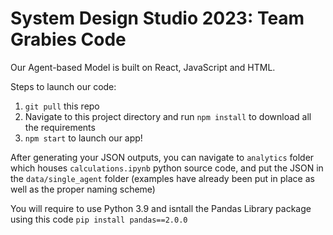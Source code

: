 # System Design Studio 2023: Team Grabies Code

Our Agent-based Model is built on React, JavaScript and HTML.

Steps to launch our code:

1. `git pull` this repo
2. Navigate to this project directory and run `npm install` to download all the requirements
3. `npm start` to launch our app!

After generating your JSON outputs, you can navigate to `analytics` folder which houses `calculations.ipynb` python source code, and put the JSON in the `data/single_agent` folder (examples have already been put in place as well as the proper naming scheme)

You will require to use Python 3.9 and isntall the Pandas Library package using this code `pip install pandas==2.0.0`

